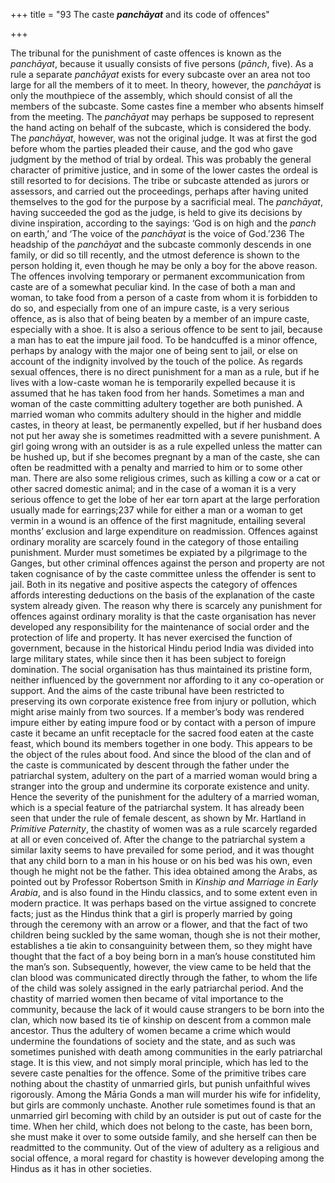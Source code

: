 +++
title = "93 The caste ***panchāyat*** and its code of offences"

+++

The tribunal for the punishment of caste offences is known as the *panchāyat*, because it usually consists of five persons \(*pānch*, five\). As a rule a separate *panchāyat* exists for every subcaste over an area not too large for all the members of it to meet. In theory, however, the *panchāyat* is only the mouthpiece of the assembly, which should consist of all the members of the subcaste. Some castes fine a member who absents himself from the meeting. The *panchāyat* may perhaps be supposed to represent the hand acting on behalf of the subcaste, which is considered the body. The *panchāyat*, however, was not the original judge. It was at first the god before whom the parties pleaded their cause, and the god who gave judgment by the method of trial by ordeal. This was probably the general character of primitive justice, and in some of the lower castes the ordeal is still resorted to for decisions. The tribe or subcaste attended as jurors or assessors, and carried out the proceedings, perhaps after having united themselves to the god for the purpose by a sacrificial meal. The *panchāyat*, having succeeded the god as the judge, is held to give its decisions by divine inspiration, according to the sayings: ‘God is on high and the *panch* on earth,’ and ‘The voice of the *panchāyat* is the voice of God.’236 The headship of the *panchāyat* and the subcaste commonly descends in one family, or did so till recently, and the utmost deference is shown to the person holding it, even though he may be only a boy for the above reason. The offences involving temporary or permanent excommunication from caste are of a somewhat peculiar kind. In the case of both a man and woman, to take food from a person of a caste from whom it is forbidden to do so, and especially from one of an impure caste, is a very serious offence, as is also that of being beaten by a member of an impure caste, especially with a shoe. It is also a serious offence to be sent to jail, because a man has to eat the impure jail food. To be handcuffed is a minor offence, perhaps by analogy with the major one of being sent to jail, or else on account of the indignity involved by the touch of the police. As regards sexual offences, there is no direct punishment for a man as a rule, but if he lives with a low-caste woman he is temporarily expelled because it is assumed that he has taken food from her hands. Sometimes a man and woman of the caste committing adultery together are both punished. A married woman who commits adultery should in the higher and middle castes, in theory at least, be permanently expelled, but if her husband does not put her away she is sometimes readmitted with a severe punishment. A girl going wrong with an outsider is as a rule expelled unless the matter can be hushed up, but if she becomes pregnant by a man of the caste, she can often be readmitted with a penalty and married to him or to some other man. There are also some religious crimes, such as killing a cow or a cat or other sacred domestic animal; and in the case of a woman it is a very serious offence to get the lobe of her ear torn apart at the large perforation usually made for earrings;237 while for either a man or a woman to get vermin in a wound is an offence of the first magnitude, entailing several months’ exclusion and large expenditure on readmission. Offences against ordinary morality are scarcely found in the category of those entailing punishment. Murder must sometimes be expiated by a pilgrimage to the Ganges, but other criminal offences against the person and property are not taken cognisance of by the caste committee unless the offender is sent to jail. Both in its negative and positive aspects the category of offences affords interesting deductions on the basis of the explanation of the caste system already given. The reason why there is scarcely any punishment for offences against ordinary morality is that the caste organisation has never developed any responsibility for the maintenance of social order and the protection of life and property. It has never exercised the function of government, because in the historical Hindu period India was divided into large military states, while since then it has been subject to foreign domination. The social organisation has thus maintained its pristine form, neither influenced by the government nor affording to it any co-operation or support. And the aims of the caste tribunal have been restricted to preserving its own corporate existence free from injury or pollution, which might arise mainly from two sources. If a member’s body was rendered impure either by eating impure food or by contact with a person of impure caste it became an unfit receptacle for the sacred food eaten at the caste feast, which bound its members together in one body. This appears to be the object of the rules about food. And since the blood of the clan and of the caste is communicated by descent through the father under the patriarchal system, adultery on the part of a married woman would bring a stranger into the group and undermine its corporate existence and unity. Hence the severity of the punishment for the adultery of a married woman, which is a special feature of the patriarchal system. It has already been seen that under the rule of female descent, as shown by Mr. Hartland in *Primitive Paternity*, the chastity of women was as a rule scarcely regarded at all or even conceived of. After the change to the patriarchal system a similar laxity seems to have prevailed for some period, and it was thought that any child born to a man in his house or on his bed was his own, even though he might not be the father. This idea obtained among the Arabs, as pointed out by Professor Robertson Smith in *Kinship and Marriage in Early Arabia*, and is also found in the Hindu classics, and to some extent even in modern practice. It was perhaps based on the virtue assigned to concrete facts; just as the Hindus think that a girl is properly married by going through the ceremony with an arrow or a flower, and that the fact of two children being suckled by the same woman, though she is not their mother, establishes a tie akin to consanguinity between them, so they might have thought that the fact of a boy being born in a man’s house constituted him the man’s son. Subsequently, however, the view came to be held that the clan blood was communicated directly through the father, to whom the life of the child was solely assigned in the early patriarchal period. And the chastity of married women then became of vital importance to the community, because the lack of it would cause strangers to be born into the clan, which now based its tie of kinship on descent from a common male ancestor. Thus the adultery of women became a crime which would undermine the foundations of society and the state, and as such was sometimes punished with death among communities in the early patriarchal stage. It is this view, and not simply moral principle, which has led to the severe caste penalties for the offence. Some of the primitive tribes care nothing about the chastity of unmarried girls, but punish unfaithful wives rigorously. Among the Māria Gonds a man will murder his wife for infidelity, but girls are commonly unchaste. Another rule sometimes found is that an unmarried girl becoming with child by an outsider is put out of caste for the time. When her child, which does not belong to the caste, has been born, she must make it over to some outside family, and she herself can then be readmitted to the community. Out of the view of adultery as a religious and social offence, a moral regard for chastity is however developing among the Hindus as it has in other societies. 

